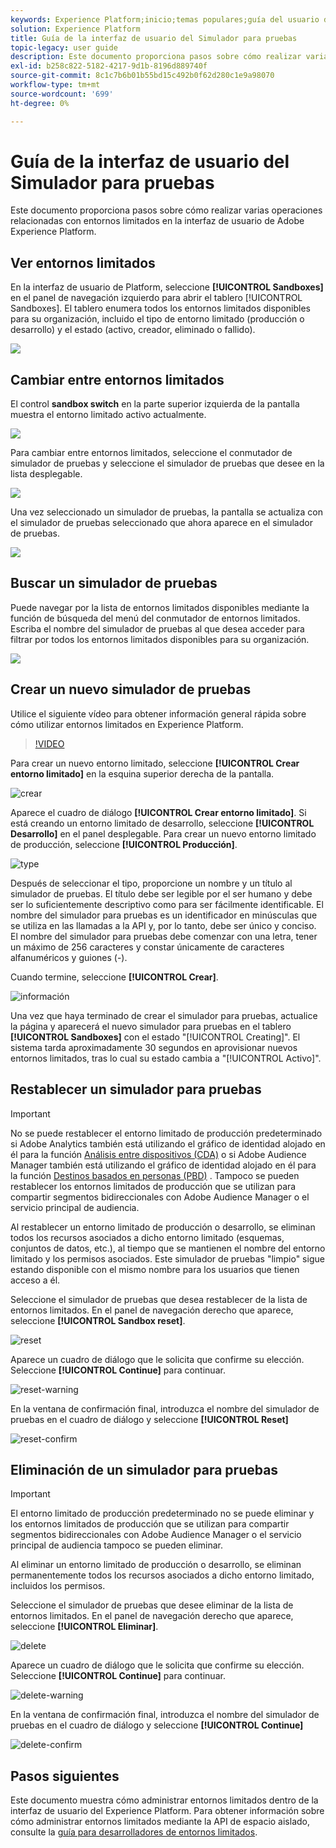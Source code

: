 ```yaml
---
keywords: Experience Platform;inicio;temas populares;guía del usuario del entorno limitado;guía del entorno limitado
solution: Experience Platform
title: Guía de la interfaz de usuario del Simulador para pruebas
topic-legacy: user guide
description: Este documento proporciona pasos sobre cómo realizar varias operaciones relacionadas con entornos limitados en la interfaz de usuario de Adobe Experience Platform.
exl-id: b258c822-5182-4217-9d1b-8196d889740f
source-git-commit: 8c1c7b6b01b55bd15c492b0f62d280c1e9a98070
workflow-type: tm+mt
source-wordcount: '699'
ht-degree: 0%

---
```


# Guía de la interfaz de usuario del Simulador para pruebas

Este documento proporciona pasos sobre cómo realizar varias operaciones relacionadas con entornos limitados en la interfaz de usuario de Adobe Experience Platform.

## Ver entornos limitados

En la interfaz de usuario de Platform, seleccione **[!UICONTROL Sandboxes]** en el panel de navegación izquierdo para abrir el tablero [!UICONTROL Sandboxes]. El tablero enumera todos los entornos limitados disponibles para su organización, incluido el tipo de entorno limitado (producción o desarrollo) y el estado (activo, creador, eliminado o fallido).

![](../images/ui/view-sandboxes.png)

## Cambiar entre entornos limitados

El control **sandbox switch** en la parte superior izquierda de la pantalla muestra el entorno limitado activo actualmente.

![](../images/ui/sandbox-switcher.png)

Para cambiar entre entornos limitados, seleccione el conmutador de simulador de pruebas y seleccione el simulador de pruebas que desee en la lista desplegable.

![](../images/ui/switcher-menu.png)

Una vez seleccionado un simulador de pruebas, la pantalla se actualiza con el simulador de pruebas seleccionado que ahora aparece en el simulador de pruebas.

![](../images/ui/switched.png)

## Buscar un simulador de pruebas

Puede navegar por la lista de entornos limitados disponibles mediante la función de búsqueda del menú del conmutador de entornos limitados. Escriba el nombre del simulador de pruebas al que desea acceder para filtrar por todos los entornos limitados disponibles para su organización.

![](../images/ui/sandbox-search.png)

## Crear un nuevo simulador de pruebas

Utilice el siguiente vídeo para obtener información general rápida sobre cómo utilizar entornos limitados en Experience Platform.

>[!VIDEO](https://video.tv.adobe.com/v/29838/?quality=12&learn=on)

Para crear un nuevo entorno limitado, seleccione **[!UICONTROL Crear entorno limitado]** en la esquina superior derecha de la pantalla.

![crear](../images/ui/create.png)

Aparece el cuadro de diálogo **[!UICONTROL Crear entorno limitado]**. Si está creando un entorno limitado de desarrollo, seleccione **[!UICONTROL Desarrollo]** en el panel desplegable. Para crear un nuevo entorno limitado de producción, seleccione **[!UICONTROL Producción]**.

![type](../images/ui/type.png)

Después de seleccionar el tipo, proporcione un nombre y un título al simulador de pruebas. El título debe ser legible por el ser humano y debe ser lo suficientemente descriptivo como para ser fácilmente identificable. El nombre del simulador para pruebas es un identificador en minúsculas que se utiliza en las llamadas a la API y, por lo tanto, debe ser único y conciso. El nombre del simulador para pruebas debe comenzar con una letra, tener un máximo de 256 caracteres y constar únicamente de caracteres alfanuméricos y guiones (-).

Cuando termine, seleccione **[!UICONTROL Crear]**.

![información](../images/ui/info.png)

Una vez que haya terminado de crear el simulador para pruebas, actualice la página y aparecerá el nuevo simulador para pruebas en el tablero **[!UICONTROL Sandboxes]** con el estado &quot;[!UICONTROL Creating]&quot;. El sistema tarda aproximadamente 30 segundos en aprovisionar nuevos entornos limitados, tras lo cual su estado cambia a &quot;[!UICONTROL Activo]&quot;.

## Restablecer un simulador para pruebas

>[!IMPORTANT]
>
>No se puede restablecer el entorno limitado de producción predeterminado si Adobe Analytics también está utilizando el gráfico de identidad alojado en él para la función [Análisis entre dispositivos (CDA)](https://experienceleague.adobe.com/docs/analytics/components/cda/overview.html) o si Adobe Audience Manager también está utilizando el gráfico de identidad alojado en él para la función [Destinos basados en personas (PBD)](https://experienceleague.adobe.com/docs/audience-manager/user-guide/features/destinations/people-based/people-based-destinations-overview.html) . Tampoco se pueden restablecer los entornos limitados de producción que se utilizan para compartir segmentos bidireccionales con Adobe Audience Manager o el servicio principal de audiencia.

Al restablecer un entorno limitado de producción o desarrollo, se eliminan todos los recursos asociados a dicho entorno limitado (esquemas, conjuntos de datos, etc.), al tiempo que se mantienen el nombre del entorno limitado y los permisos asociados. Este simulador de pruebas &quot;limpio&quot; sigue estando disponible con el mismo nombre para los usuarios que tienen acceso a él.

Seleccione el simulador de pruebas que desea restablecer de la lista de entornos limitados. En el panel de navegación derecho que aparece, seleccione **[!UICONTROL Sandbox reset]**.

![reset](../images/ui/reset.png)

Aparece un cuadro de diálogo que le solicita que confirme su elección. Seleccione **[!UICONTROL Continue]** para continuar.

![reset-warning](../images/ui/reset-warning.png)

En la ventana de confirmación final, introduzca el nombre del simulador de pruebas en el cuadro de diálogo y seleccione **[!UICONTROL Reset]**

![reset-confirm](../images/ui/reset-confirm.png)

## Eliminación de un simulador para pruebas

>[!IMPORTANT]
>
>El entorno limitado de producción predeterminado no se puede eliminar y los entornos limitados de producción que se utilizan para compartir segmentos bidireccionales con Adobe Audience Manager o el servicio principal de audiencia tampoco se pueden eliminar.

Al eliminar un entorno limitado de producción o desarrollo, se eliminan permanentemente todos los recursos asociados a dicho entorno limitado, incluidos los permisos.

Seleccione el simulador de pruebas que desee eliminar de la lista de entornos limitados. En el panel de navegación derecho que aparece, seleccione **[!UICONTROL Eliminar]**.

![delete](../images/ui/delete.png)

Aparece un cuadro de diálogo que le solicita que confirme su elección. Seleccione **[!UICONTROL Continue]** para continuar.

![delete-warning](../images/ui/delete-warning.png)

En la ventana de confirmación final, introduzca el nombre del simulador de pruebas en el cuadro de diálogo y seleccione **[!UICONTROL Continue]**

![delete-confirm](../images/ui/delete-confirm.png)

## Pasos siguientes

Este documento muestra cómo administrar entornos limitados dentro de la interfaz de usuario del Experience Platform. Para obtener información sobre cómo administrar entornos limitados mediante la API de espacio aislado, consulte la [guía para desarrolladores de entornos limitados](../api/getting-started.md).
